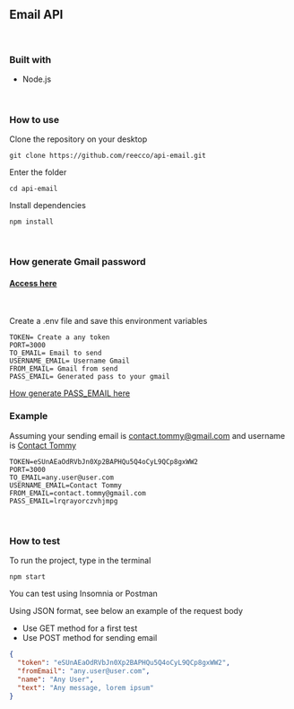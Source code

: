 ## Email API

<br>

### Built with
- Node.js

<br>

### How to use
Clone the repository on your desktop
````
git clone https://github.com/reecco/api-email.git
````

Enter the folder
````
cd api-email
````
Install dependencies
````
npm install
````
<br>

### How generate Gmail password
#### [Access here](./static/README.md)

<br>

Create a .env file and save this environment variables
````
TOKEN= Create a any token
PORT=3000
TO_EMAIL= Email to send
USERNAME_EMAIL= Username Gmail
FROM_EMAIL= Gmail from send
PASS_EMAIL= Generated pass to your gmail
````
[How generate PASS_EMAIL here](./static/README.md)

### Example

Assuming your sending email is contact.tommy@gmail.com and username is [Contact Tommy]()
````
TOKEN=eSUnAEaOdRVbJn0Xp2BAPHQu5Q4oCyL9QCp8gxWW2
PORT=3000
TO_EMAIL=any.user@user.com
USERNAME_EMAIL=Contact Tommy
FROM_EMAIL=contact.tommy@gmail.com
PASS_EMAIL=lrqrayorczvhjmpg
````

<br>

### How to test

To run the project, type in the terminal
````
npm start
````

You can test using Insomnia or Postman

Using JSON format, see below an example of the request body
- Use GET method for a first test
- Use POST method for sending email

````json
{
  "token": "eSUnAEaOdRVbJn0Xp2BAPHQu5Q4oCyL9QCp8gxWW2",
  "fromEmail": "any.user@user.com",
  "name": "Any User",
  "text": "Any message, lorem ipsum"
}
````